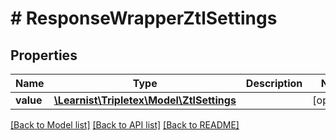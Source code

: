 # # ResponseWrapperZtlSettings

## Properties

Name | Type | Description | Notes
------------ | ------------- | ------------- | -------------
**value** | [**\Learnist\Tripletex\Model\ZtlSettings**](ZtlSettings.md) |  | [optional]

[[Back to Model list]](../../README.md#models) [[Back to API list]](../../README.md#endpoints) [[Back to README]](../../README.md)
